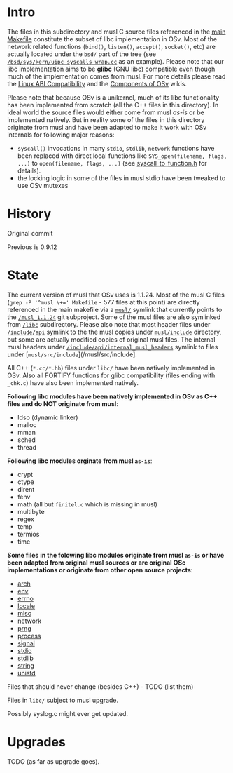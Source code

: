 # Intro
The files in this subdirectory and musl C source files referenced in the [main Makefile](/Makefile) constitute the subset of libc implementation in OSv. Most of the network related functions (`bind()`, `listen()`, `accept()`, `socket()`, etc) are actually located under the `bsd/` part of the tree (see  [`/bsd/sys/kern/uipc_syscalls_wrap.cc`](/bsd/sys/kern/uipc_syscalls_wrap.cc) as an example). Please note that our libc implementation aims to be **glibc** (GNU libc) compatible even though much of the implementation comes from musl. For more details please read the [Linux ABI Compatibility](https://github.com/cloudius-systems/osv/wiki/OSv-Linux-ABI-Compatibility) and the [Components of OSv](https://github.com/cloudius-systems/osv/wiki/Components-of-OSv) wikis.

Please note that because OSv is a unikernel, much of its libc functionality has been implemented from scratch (all the C++ files in this directory). In ideal world the source files would either come from musl *as-is* or be implemented natively. But in reality some of the files in this directory originate from musl and have been adapted to make it work with OSv internals for following major reasons:
* `syscall()` invocations in many `stdio`, `stdlib`, `network` functions have been replaced with direct local functions like `SYS_open(filename, flags, ...)` to `open(filename, flags, ...)` (see [syscall_to_function.h](libc/syscall_to_function.h) for details).
* the locking logic in some of the files in musl stdio have been tweaked to use OSv mutexes

# History
Original commit

Previous is 0.9.12

# State
The current version of musl that OSv uses is 1.1.24. Most of the musl C files (`grep -P '^musl \+=' Makefile` - 577 files at this point) are directly referenced in the main makefile via a [`musl/`](/musl) symlink that currently points to the [`/musl_1.1.24`](/musl_1.1.24) git subproject. Some of the musl files are also symlinked from [`/libc`](/libc) subdirectory. Please also note that most header files under [`/include/api`](/include/api) symlink to the the musl copies under [`musl/include`](/musl/include) directory, but some are actually modified copies of original musl files. The internal musl headers under [`/include/api/internal_musl_headers`](/include/api/internal_musl_headers) symlink to files under [`musl/src/include`](/musl/src/include].

All C++ (`*.cc/*.hh`) files under `libc/` have been natively implemented in OSv. Also all FORTIFY functions for glibc compatibility (files ending with `_chk.c`) have also been implemented natively.

**Following libc modules have been natively implemented in OSv as C++ files and do NOT originate from musl**:
* ldso (dynamic linker)
* malloc
* mman
* sched
* thread

**Following libc modules orginate from musl `as-is`**:
* crypt
* ctype
* dirent
* fenv
* math (all but `finitel.c` which is missing in musl)
* multibyte
* regex
* temp
* termios
* time

**Some files in the folowing libc modules originate from musl `as-is` or have been adapted from original musl sources or are original OSc implementations or originate from other open source projects**: 
* [arch](/libc/arch/README.md)
* [env](/libc/env/README.md)
* [errno](/libc/errno/README.md)
* [locale](/libc/locale/README.md)
* [misc](/libc/misc/README.md)
* [network](/libc/network/README.md)
* [prng](/libc/prng/README.md)
* [process](/libc/process/README.md)
* [signal](/libc/signal/README.md)
* [stdio](/libc/stdio/README.md)
* [stdlib](/libc/stdlib/README.md)
* [string](/libc/string/README.md)
* [unistd](/libc/unistd/README.md)

Files that should never change (besides C++) - TODO (list them)

Files in `libc/` subject to musl upgrade.

Possibly syslog.c might ever get updated.

# Upgrades

TODO (as far as upgrade goes).
